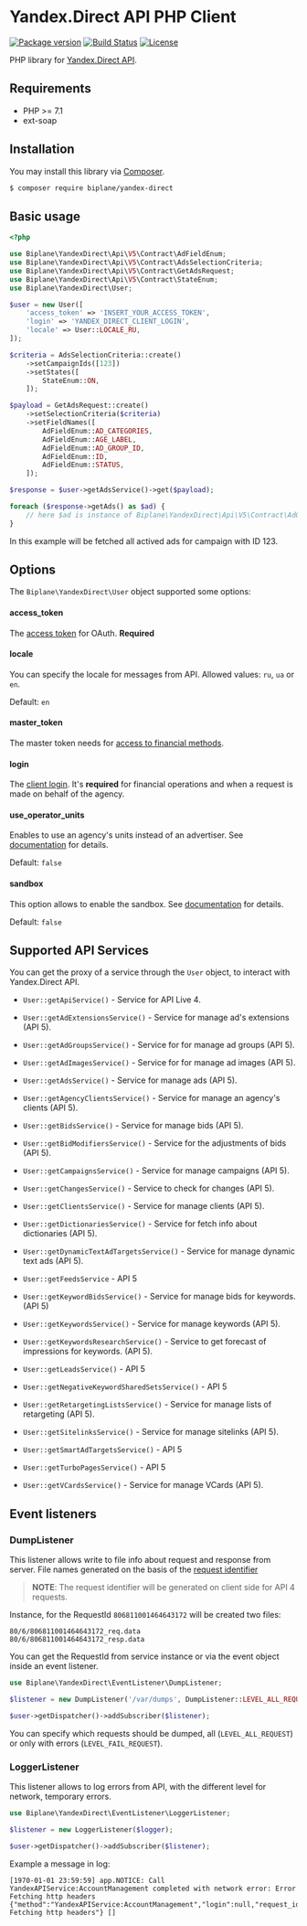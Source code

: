 # Yandex.Direct API PHP Client

[![Package version](https://img.shields.io/packagist/v/biplane/yandex-direct?style=flat-square)](https://packagist.org/packages/biplane/yandex-direct)
[![Build Status](https://img.shields.io/travis/biplane/yandex-direct?style=flat-square)](https://travis-ci.org/biplane/yandex-direct)
[![License](https://img.shields.io/packagist/l/biplane/yandex-direct?style=flat-square)](LICENSE)

PHP library for [Yandex.Direct API](https://tech.yandex.ru/direct/).

## Requirements

 * PHP >= 7.1
 * ext-soap

## Installation

You may install this library via [Composer](https://getcomposer.org/).

```bash
$ composer require biplane/yandex-direct
```

## Basic usage

```php
<?php

use Biplane\YandexDirect\Api\V5\Contract\AdFieldEnum;
use Biplane\YandexDirect\Api\V5\Contract\AdsSelectionCriteria;
use Biplane\YandexDirect\Api\V5\Contract\GetAdsRequest;
use Biplane\YandexDirect\Api\V5\Contract\StateEnum;
use Biplane\YandexDirect\User;

$user = new User([
    'access_token' => 'INSERT_YOUR_ACCESS_TOKEN',
    'login' => 'YANDEX_DIRECT_CLIENT_LOGIN',
    'locale' => User::LOCALE_RU,
]);

$criteria = AdsSelectionCriteria::create()
    ->setCampaignIds([123])
    ->setStates([
        StateEnum::ON,
    ]);

$payload = GetAdsRequest::create()
    ->setSelectionCriteria($criteria)
    ->setFieldNames([
        AdFieldEnum::AD_CATEGORIES,
        AdFieldEnum::AGE_LABEL,
        AdFieldEnum::AD_GROUP_ID,
        AdFieldEnum::ID,
        AdFieldEnum::STATUS,
    ]);

$response = $user->getAdsService()->get($payload);

foreach ($response->getAds() as $ad) {
    // here $ad is instance of Biplane\YandexDirect\Api\V5\Contract\AdGetItem
}
```

In this example will be fetched all actived ads for campaign with ID 123.

## Options

The `Biplane\YandexDirect\User` object supported some options:

#### access_token

The [access token](https://tech.yandex.ru/direct/doc/dg-v4/concepts/auth-token-docpage/) for OAuth. **Required**

#### locale

You can specify the locale for messages from API. Allowed values: `ru`, `ua` or `en`.

Default: `en`

#### master_token

The master token needs for [access to financial methods](https://tech.yandex.ru/direct/doc/dg-v4/concepts/finance-token-docpage/).

#### login

The [client login](https://tech.yandex.ru/direct/doc/dg/concepts/headers-docpage/#request).
It's **required** for financial operations and when a request is made on behalf of the agency.

#### use_operator_units

Enables to use an agency's units instead of an advertiser.
See [documentation](https://tech.yandex.ru/direct/doc/dg/concepts/headers-docpage/#use-operator-units) for details.

Default: `false`

#### sandbox

This option allows to enable the sandbox.
See [documentation](https://tech.yandex.ru/direct/doc/dg/best-practice/quick-start-docpage/#sandbox) for details.

Default: `false`

## Supported API Services

You can get the proxy of a service through the `User` object, to interact with Yandex.Direct API.

* `User::getApiService()` - Service for API Live 4.

* `User::getAdExtensionsService()` - Service for manage ad's extensions (API 5).

* `User::getAdGroupsService()` - Service for for manage ad groups (API 5).

* `User::getAdImagesService()` - Service for for manage ad images (API 5).

* `User::getAdsService()` - Service for manage ads (API 5).

* `User::getAgencyClientsService()` - Service for manage an agency's clients (API 5).

* `User::getBidsService()` - Service for manage bids (API 5).

* `User::getBidModifiersService()` - Service for the adjustments of bids (API 5).

* `User::getCampaignsService()` - Service for manage campaigns (API 5).

* `User::getChangesService()` - Service to check for changes (API 5).

* `User::getClientsService()` - Service for manage clients (API 5).

* `User::getDictionariesService()` - Service for fetch info about dictionaries (API 5).

* `User::getDynamicTextAdTargetsService()` - Service for manage dynamic text ads (API 5).

* `User::getFeedsService` - API 5

* `User::getKeywordBidsService()` - Service for manage bids for keywords. (API 5)

* `User::getKeywordsService()` - Service for manage keywords (API 5).

* `User::getKeywordsResearchService()` - Service to get forecast of impressions for keywords. (API 5).

* `User::getLeadsService()` - API 5

* `User::getNegativeKeywordSharedSetsService()` - API 5

* `User::getRetargetingListsService()` - Service for manage lists of retargeting (API 5).

* `User::getSitelinksService()` - Service for manage sitelinks (API 5).

* `User::getSmartAdTargetsService()` - API 5

* `User::getTurboPagesService()` - API 5

* `User::getVCardsService()` - Service for manage VCards (API 5).

## Event listeners

### DumpListener

This listener allows write to file info about request and response from server. File names generated
on the basis of the [request identifier](https://tech.yandex.ru/direct/doc/dg/concepts/headers-docpage/#response)

> **NOTE**: The request identifier will be generated on client side for API 4 requests.

Instance, for the RequestId `806811001464643172` will be created two files:

    80/6/806811001464643172_req.data
    80/6/806811001464643172_resp.data

You can get the RequestId from service instance or via the event object inside an event listener.

```php
use Biplane\YandexDirect\EventListener\DumpListener;

$listener = new DumpListener('/var/dumps', DumpListener::LEVEL_ALL_REQUEST);

$user->getDispatcher()->addSubscriber($listener);
```

You can specify which requests should be dumped, all (`LEVEL_ALL_REQUEST`)
or only with errors (`LEVEL_FAIL_REQUEST`).

### LoggerListener

This listener allows to log errors from API, with the different level for network,
temporary errors.

```php
use Biplane\YandexDirect\EventListener\LoggerListener;

$listener = new LoggerListener($logger);

$user->getDispatcher()->addSubscriber($listener);
```

Example a message in log:

    [1970-01-01 23:59:59] app.NOTICE: Call YandexAPIService:AccountManagement completed with network error: Error Fetching http headers {"method":"YandexAPIService:AccountManagement","login":null,"request_id":"794841001487675763","error":"Error Fetching http headers"} []

